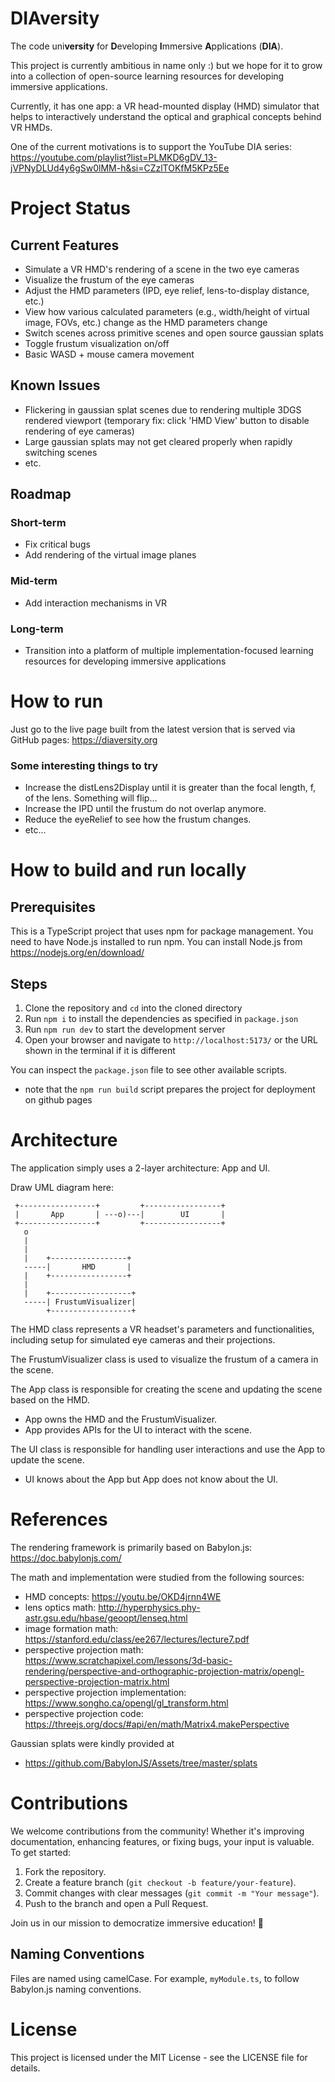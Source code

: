 # DIAversity

The code uni**versity** for **D**eveloping **I**mmersive **A**pplications (**DIA**).

This project is currently ambitious in name only :) but we hope for it to grow into a collection of open-source learning resources for developing immersive applications.

Currently, it has one app: a VR head-mounted display (HMD) simulator that helps to interactively understand the optical and graphical concepts behind VR HMDs.

One of the current motivations is to support the YouTube DIA series: https://youtube.com/playlist?list=PLMKD6gDV_13-jVPNyDLUd4y6gSw0lMM-h&si=CZzlTOKfM5KPz5Ee

# Project Status

## Current Features
- Simulate a VR HMD's rendering of a scene in the two eye cameras
- Visualize the frustum of the eye cameras
- Adjust the HMD parameters (IPD, eye relief, lens-to-display distance, etc.)
- View how various calculated parameters (e.g., width/height of virtual image, FOVs, etc.) change as the HMD parameters change
- Switch scenes across primitive scenes and open source gaussian splats
- Toggle frustum visualization on/off
- Basic WASD + mouse camera movement

## Known Issues
- Flickering in gaussian splat scenes due to rendering multiple 3DGS rendered viewport (temporary fix: click 'HMD View' button to disable rendering of eye cameras)
- Large gaussian splats may not get cleared properly when rapidly switching scenes
- etc.

## Roadmap

### Short-term
- Fix critical bugs
- Add rendering of the virtual image planes

### Mid-term
- Add interaction mechanisms in VR

### Long-term
- Transition into a platform of multiple implementation-focused learning resources for developing immersive applications

# How to run

Just go to the live page built from the latest version that is served via GitHub pages: https://diaversity.org

### Some interesting things to try
- Increase the distLens2Display until it is greater than the focal length, f, of the lens. Something will flip...
- Increase the IPD until the frustum do not overlap anymore.
- Reduce the eyeRelief to see how the frustum changes.
- etc...

# How to build and run locally

## Prerequisites

This is a TypeScript project that uses npm for package management. You need to have Node.js installed to run npm. You can install Node.js from https://nodejs.org/en/download/

## Steps

1. Clone the repository and `cd` into the cloned directory
2. Run `npm i` to install the dependencies as specified in `package.json`
3. Run `npm run dev` to start the development server
4. Open your browser and navigate to `http://localhost:5173/` or the URL shown in the terminal if it is different

You can inspect the `package.json` file to see other available scripts.
- note that the `npm run build` script prepares the project for deployment on github pages

# Architecture

The application simply uses a 2-layer architecture: App and UI.

Draw UML diagram here:
```
 +-----------------+         +-----------------+
 |       App       | ---o)---|        UI       |
 +-----------------+         +-----------------+
   o
   |
   |
   |    +-----------------+
   -----|       HMD       |
   |    +-----------------+
   |
   |    +------------------+
   -----| FrustumVisualizer|
        +------------------+
```

The HMD class represents a VR headset's parameters and functionalities, including setup for simulated eye cameras and their projections.

The FrustumVisualizer class is used to visualize the frustum of a camera in the scene.

The App class is responsible for creating the scene and updating the scene based on the HMD.
- App owns the HMD and the FrustumVisualizer.
- App provides APIs for the UI to interact with the scene.

The UI class is responsible for handling user interactions and use the App to update the scene.
- UI knows about the App but App does not know about the UI.

# References

The rendering framework is primarily based on Babylon.js:
https://doc.babylonjs.com/

The math and implementation were studied from the following sources:
- HMD concepts: https://youtu.be/OKD4jrnn4WE
- lens optics math: http://hyperphysics.phy-astr.gsu.edu/hbase/geoopt/lenseq.html
- image formation math: https://stanford.edu/class/ee267/lectures/lecture7.pdf
- perspective projection math: https://www.scratchapixel.com/lessons/3d-basic-rendering/perspective-and-orthographic-projection-matrix/opengl-perspective-projection-matrix.html
- perspective projection implementation: https://www.songho.ca/opengl/gl_transform.html
- perspective projection code: https://threejs.org/docs/#api/en/math/Matrix4.makePerspective

Gaussian splats were kindly provided at 
- https://github.com/BabylonJS/Assets/tree/master/splats

# Contributions
We welcome contributions from the community! Whether it's improving documentation, enhancing features, or fixing bugs, your input is valuable. To get started:
1. Fork the repository.
2. Create a feature branch (`git checkout -b feature/your-feature`).
3. Commit changes with clear messages (`git commit -m "Your message"`).
4. Push to the branch and open a Pull Request.

Join us in our mission to democratize immersive education! 🚀

## Naming Conventions

Files are named using camelCase. For example, `myModule.ts`, to follow Babylon.js naming conventions.

# License
This project is licensed under the MIT License - see the LICENSE file for details.
